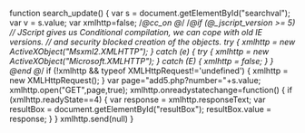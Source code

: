   function search_update() {
    var s = document.getElementById("searchval");
    var v = s.value;
    var xmlhttp=false;
    /*@cc_on @*/
    /*@if (@_jscript_version >= 5)
    // JScript gives us Conditional compilation, we can cope with old IE versions.
    // and security blocked creation of the objects.
     try { 
      xmlhttp = new ActiveXObject("Msxml2.XMLHTTP");
     } catch (e) {
      try {
       xmlhttp = new ActiveXObject("Microsoft.XMLHTTP");
      } catch (E) {
       xmlhttp = false;
      }
     }
    @end @*/
    if (!xmlhttp && typeof XMLHttpRequest!='undefined') {
      xmlhttp = new XMLHttpRequest();
    } 
    var page="add5.php?number="+s.value;
    xmlhttp.open("GET",page,true);
    xmlhttp.onreadystatechange=function() {
        if (xmlhttp.readyState==4) {
            var response = xmlhttp.responseText;
            var resultBox = document.getElementById("resultBox");
            resultBox.value = response;
        }
    }
    xmlhttp.send(null)
  }
  